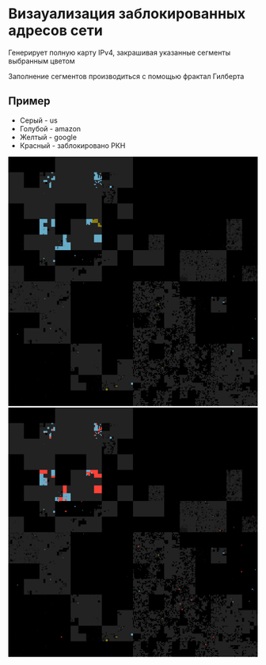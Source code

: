 # Визауализация заблокированных адресов сети

Генерирует полную карту IPv4, закрашивая указанные сегменты выбранным цветом

Заполнение сегментов производиться с помощью фрактал Гилберта

## Пример

 - Серый - us
 - Голубой - amazon
 - Желтый - google
 - Красный - заблокировано РКН

![](without_blocks.png)
![](blocked.png)
